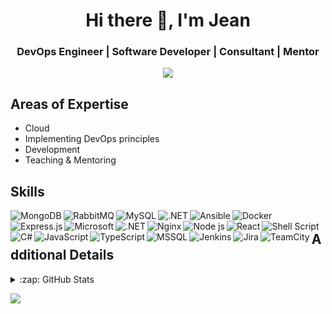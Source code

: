 <h1 align="center">Hi there 👋, I'm Jean</h1>
<h3 align="center">DevOps Engineer | Software Developer | Consultant | Mentor</h3>

<p align="center">
<a href="https://linkedin.com/in/jeangeorges">
  <img src="https://img.shields.io/badge/LinkedIn-blue?style=flat&logo=linkedin&labelColor=gray"/>
</a>

## Areas of Expertise
- Cloud
- Implementing DevOps principles
- Development
- Teaching & Mentoring
  
## Skills

<img align="left" alt="MongoDB" src="https://img.shields.io/badge/MongoDB-4EA94B?style=for-the-badge&logo=mongodb&logoColor=white" />
<img align="left" alt="RabbitMQ" src="https://img.shields.io/badge/rabbitmq-%23FF6600.svg?&style=for-the-badge&logo=rabbitmq&logoColor=white" />
<img align="left" alt="MySQL" src="https://img.shields.io/badge/MySQL-005C84?style=for-the-badge&logo=mongodb&logoColor=white" />
<img align="left" alt=".NET" src="https://img.shields.io/badge/.NET-512BD4?style=for-the-badge&logo=dotnet&logoColor=white" />

<img align="left" alt="Ansible" src="https://img.shields.io/badge/Ansible-000000?style=for-the-badge&logo=ansible&logoColor=white" />
<img align="left" alt="Docker" src="https://img.shields.io/badge/Docker-2CA5E0?style=for-the-badge&logo=docker&logoColor=white" />
<img align="left" alt="Express.js" src="https://img.shields.io/badge/Express.js-000000?style=for-the-badge&logo=express&logoColor=white" />
<img align="left" alt="Microsoft" src="https://img.shields.io/badge/Microsoft-666666?style=for-the-badge&logo=microsoft&logoColor=white" />
<img align="left" alt=".NET" src="https://img.shields.io/badge/.NET-512BD4?style=for-the-badge&logo=dotnet&logoColor=white" />
<img align="left" alt="Nginx" src="https://img.shields.io/badge/Nginx-009639?style=for-the-badge&logo=nginx&logoColor=white" />
<img align="left" alt="Node js" src="https://img.shields.io/badge/Node.js-339933?style=for-the-badge&logo=nodedotjs&logoColor=white" />
<img align="left" alt="React" src="https://img.shields.io/badge/React-20232A?style=for-the-badge&logo=react&logoColor=61DAFB" />
<img align="left" alt="Shell Script" src="https://img.shields.io/badge/Shell_Script-121011?style=for-the-badge&logo=gnu-bash&logoColor=white" />
<img align="left" alt="C#" src="https://img.shields.io/badge/C%23-239120?style=for-the-badge&logo=c-sharp&logoColor=white" />
<img align="left" alt="JavaScript" src="https://img.shields.io/badge/JavaScript-323330?style=for-the-badge&logo=javascript&logoColor=F7DF1E" />
<img align="left" alt="TypeScript" src="https://img.shields.io/badge/TypeScript-007ACC?style=for-the-badge&logo=typescript&logoColor=white" />
<img align="left" alt="MSSQL" src="https://img.shields.io/badge/Microsoft_SQL_Server-CC2927?style=for-the-badge&logo=microsoft-sql-server&logoColor=white" />
<img align="left" alt="Jenkins" src="https://img.shields.io/badge/Jenkins-D24939?style=for-the-badge&logo=Jenkins&logoColor=white" />
<img align="left" alt="Jira" src="https://img.shields.io/badge/Jira-0052CC?style=for-the-badge&logo=Jira&logoColor=white" />
<img align="left" alt="TeamCity" src="https://img.shields.io/badge/TeamCity-000000?style=for-the-badge&logo=TeamCity&logoColor=white" />
  
## Additional Details

<details>
  <summary>:zap: GitHub Stats</summary>
  <img align="left" alt="jeangougou's GitHub Stats" src="https://github-readme-stats-mejk.vercel.app/api/top-langs/?username=jeangougou&layout=compact&theme=gruvbox" />
</details>

![](https://hit.yhype.me/github/profile?user_id=2731853)
<!--
**jeangougou/jeangougou** is a ✨ _special_ ✨ repository because its `README.md` (this file) appears on your GitHub profile.

Here are some ideas to get you started:

- 🔭 I’m currently working on ...
- 🌱 I’m currently learning ...
- 👯 I’m looking to collaborate on ...
- 🤔 I’m looking for help with ...
- 💬 Ask me about ...
- 📫 How to reach me: ...
- 😄 Pronouns: ...
- ⚡ Fun fact: ...
-->
